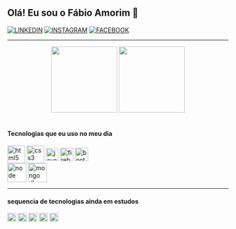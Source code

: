 ## Olá! Eu sou o Fábio Amorim 👋 
<div>

[![LINKEDIN](https://img.shields.io/badge/LinkedIn-0077B5?style=for-the-badge&logo=linkedin&logoColor=black)](https://linkedin.com/in/fabio-amorim-4545011a1)
[![INSTAGRAM](https://img.shields.io/badge/Instagram-E4405F?style=for-the-badge&logo=instagram&logoColor=black)](https://instagram.com/Fabioamorim20)
[![FACEBOOK](https://img.shields.io/badge/Facebook-1877F2?style=for-the-badge&logo=facebook&logoColor=black)](https://facebook.com/fabio.amorim.988)
<hr>
</div>

<div align="center">
  <img height="150em" src="https://github-readme-stats.vercel.app/api?username=fabioamorim25&show_icons=true&theme=codeSTACKr"/>
  <img height="150em" src="https://github-readme-stats.vercel.app/api/top-langs/?username=fabioamorim25&layout=compact&langs_count=7&theme=codeSTACKr"/>
</div>

<br>

<div> 

   #### Tecnologias que eu uso no meu dia
   <img align="center" alt="html5" src="https://cdn.jsdelivr.net/gh/devicons/devicon/icons/html5/html5-original-wordmark.svg" width="40"/>
   <img align="center" alt="css3"  src="https://cdn.jsdelivr.net/gh/devicons/devicon/icons/css3/css3-original-wordmark.svg" width="40"/>
   <img align="center" alt="javascript" src="https://cdn.jsdelivr.net/gh/devicons/devicon/icons/javascript/javascript-original.svg" width="28" />          
   <img align="center" alt="firebase" src="https://cdn.jsdelivr.net/gh/devicons/devicon/icons/firebase/firebase-plain.svg" height="30"/>  
   <img align="center" alt="bootstrap" src="https://cdn.jsdelivr.net/gh/devicons/devicon/icons/bootstrap/bootstrap-original.svg" height="30"/>     
  
   <br>
   <img align="center" alt="node" src="https://cdn.jsdelivr.net/gh/devicons/devicon/icons/nodejs/nodejs-original-wordmark.svg" width="43"/>
   <img align="center" alt="mongo db" src="https://cdn.jsdelivr.net/gh/devicons/devicon/icons/mongodb/mongodb-plain-wordmark.svg" width="43"/> 
</div>
     
<div>  
 <hr>
 
  #### sequencia de tecnologias ainda em estudos 
   <img align="center" alt="react" src="https://img.shields.io/badge/React-20232A?style=for-the-badge&logo=react&logoColor=61DAFB" height="20">
   <img align="center" alt="redux" src="https://img.shields.io/badge/Redux-593D88?style=for-the-badge&logo=redux&logoColor=white" height="20">
   <img align="center" alt="next.js" src="https://encrypted-tbn0.gstatic.com/images?q=tbn:ANd9GcT-jF8L3CKu6E1saw66CudVZiM9BAE7KlIbRnUQb9K9wDMx4j1Ckd-dgWUzoo4vuigsNA&usqp=CAU" height="20">
   <img align="center" alt="jquery" src="https://img.shields.io/badge/jQuery-0769AD?style=for-the-badge&logo=jquery&logoColor=white" height="20">
   <img align="center" alt="TensorFlow" src="https://img.shields.io/badge/TensorFlow-FF6F00?style=for-the-badge&logo=tensorflow&logoColor=white" height="20">
</div>
